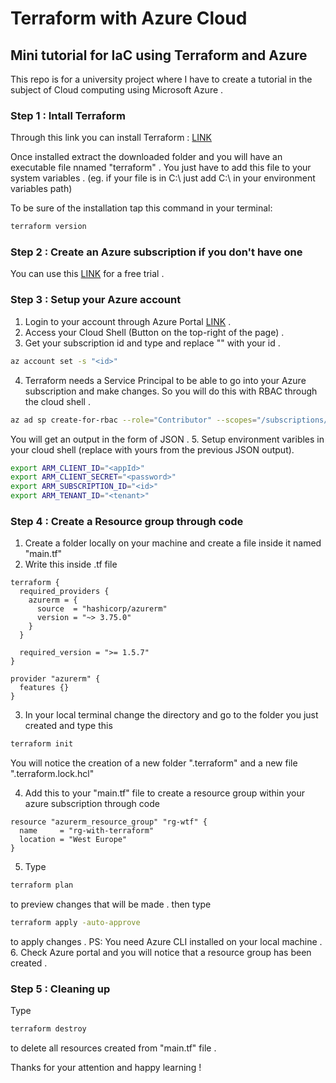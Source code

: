 # Terraform with Azure Cloud
## Mini tutorial for IaC using Terraform and Azure

This repo is for a university project where I have to create a tutorial in the subject of Cloud computing using Microsoft Azure .

### Step 1 : Intall Terraform

Through this link you can install Terraform : [LINK](https://developer.hashicorp.com/terraform/install?product_intent=terraform#windows)

Once installed extract the downloaded folder and you will have an executable file nnamed "terraform" .
You just have to add this file to your system variables . (eg. if your file is in C:\ just add C:\ in your environment variables path)

To be sure of the installation tap this command in your terminal:
```bash
terraform version
```

### Step 2 : Create an Azure subscription if you don't have one
You can use this [LINK](https://azure.microsoft.com/en-us/free/) for a free trial .

### Step 3 : Setup your Azure account
1. Login to your account through Azure Portal [LINK](portal.azure.com) .
2. Access your Cloud Shell (Button on the top-right of the page) .
3. Get your subscription id and type and replace "<id>" with your id .
```bash
az account set -s "<id>"
``` 
4. Terraform needs a Service Principal to be able to go into your Azure subscription and make changes.
So you will do this with RBAC through the cloud shell .
```bash
az ad sp create-for-rbac --role="Contributor" --scopes="/subscriptions/<id>"
``` 
You will get an output in the form of JSON .
5. Setup environment varibles in your cloud shell (replace <this> with yours from the previous JSON output).
```bash
export ARM_CLIENT_ID="<appId>"
export ARM_CLIENT_SECRET="<password>"
export ARM_SUBSCRIPTION_ID="<id>"
export ARM_TENANT_ID="<tenant>"
``` 

### Step 4 : Create a Resource group through code
1. Create a folder locally on your machine and create a file inside it named "main.tf"
2. Write this inside .tf file
```
terraform {
  required_providers {
    azurerm = {
      source  = "hashicorp/azurerm"
      version = "~> 3.75.0"
    }
  }

  required_version = ">= 1.5.7"
}

provider "azurerm" {
  features {}
}
```
3. In your local terminal change the directory and go to the folder you just created and type this
```bash
terraform init
```
You will notice the creation of a new folder ".terraform" and a new file ".terraform.lock.hcl"

4. Add this to your "main.tf" file to create a resource group within your azure subscription through code
```
resource "azurerm_resource_group" "rg-wtf" {
  name     = "rg-with-terraform"
  location = "West Europe"
}
``` 
5. Type 
```bash
terraform plan
```
to preview changes that will be made .
then type 
```bash
terraform apply -auto-approve
```
to apply changes .
PS: You need Azure CLI installed on your local machine .
6. Check Azure portal and you will notice that a resource group has been created .

### Step 5 : Cleaning up
Type
```bash
terraform destroy
```
to delete all resources created from "main.tf" file .

Thanks for your attention and happy learning !
